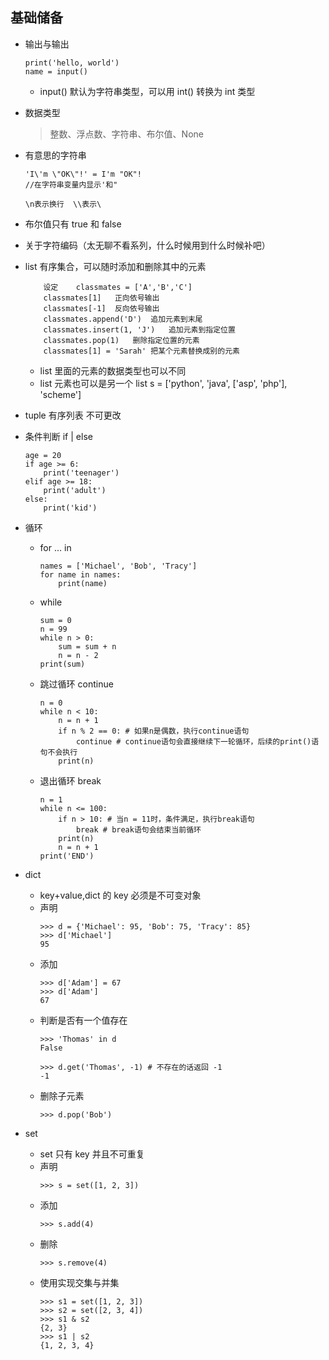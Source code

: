 ## 基础储备

* 输出与输出
    ```
    print('hello, world')
    name = input()
    ```
    * input() 默认为字符串类型，可以用 int() 转换为 int 类型

* 数据类型
    >整数、浮点数、字符串、布尔值、None

* 有意思的字符串
    ```
    'I\'m \"OK\"!' = I'm "OK"!
    //在字符串变量内显示'和"
    ```
    ```
    \n表示换行  \\表示\
    ```

* 布尔值只有 true 和 false


* 关于字符编码（太无聊不看系列，什么时候用到什么时候补吧）

* list 有序集合，可以随时添加和删除其中的元素
    ```
        设定    classmates = ['A','B','C']
        classmates[1]   正向依号输出
        classmates[-1]  反向依号输出
        classmates.append('D')  追加元素到末尾
        classmates.insert(1, 'J')   追加元素到指定位置
        classmates.pop(1)   删除指定位置的元素
        classmates[1] = 'Sarah' 把某个元素替换成别的元素
    ```
    * list 里面的元素的数据类型也可以不同
    * list 元素也可以是另一个 list
        s = ['python', 'java', ['asp', 'php'], 'scheme']

* tuple 有序列表 不可更改

* 条件判断 if | else
    ```
    age = 20
    if age >= 6:
        print('teenager')
    elif age >= 18:
        print('adult')
    else:
        print('kid')
    ```

* 循环
    * for ... in
        ```
        names = ['Michael', 'Bob', 'Tracy']
        for name in names:
            print(name)
        ```
    * while
        ```
        sum = 0
        n = 99
        while n > 0:
            sum = sum + n
            n = n - 2
        print(sum)
        ```
    * 跳过循环 continue
        ```
        n = 0
        while n < 10:
            n = n + 1
            if n % 2 == 0: # 如果n是偶数，执行continue语句
                continue # continue语句会直接继续下一轮循环，后续的print()语句不会执行
            print(n)
        ```
    * 退出循环 break
        ```
        n = 1
        while n <= 100:
            if n > 10: # 当n = 11时，条件满足，执行break语句
                break # break语句会结束当前循环
            print(n)
            n = n + 1
        print('END')
        ```

* dict
    * key+value,dict 的 key 必须是不可变对象
    * 声明
        ```
        >>> d = {'Michael': 95, 'Bob': 75, 'Tracy': 85}
        >>> d['Michael']
        95
        ```
    * 添加
        ```
        >>> d['Adam'] = 67
        >>> d['Adam']
        67
        ```
    * 判断是否有一个值存在
        ```
        >>> 'Thomas' in d
        False
        ```
        ```
        >>> d.get('Thomas', -1) # 不存在的话返回 -1
        -1
        ```
    * 删除子元素
        ```
        >>> d.pop('Bob')
        ```
* set
    * set 只有 key 并且不可重复
    * 声明
        ```
        >>> s = set([1, 2, 3])
        ```
    * 添加
        ```
        >>> s.add(4)
        ```
    * 删除
        ```
        >>> s.remove(4)
        ```
    * 使用实现交集与并集
        ```
        >>> s1 = set([1, 2, 3])
        >>> s2 = set([2, 3, 4])
        >>> s1 & s2
        {2, 3}
        >>> s1 | s2
        {1, 2, 3, 4}
        ```
